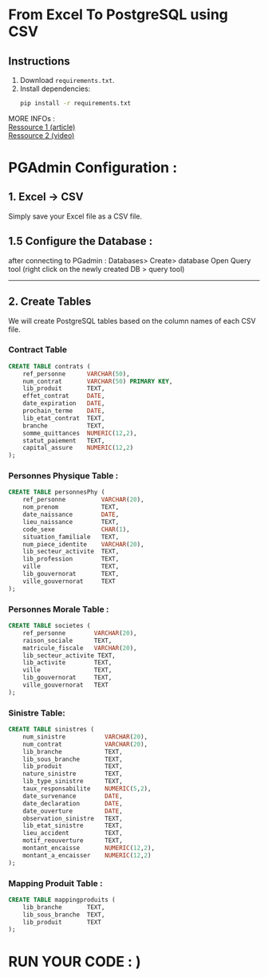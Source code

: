 # From Excel To PostgreSQL using CSV

## Instructions

1. Download `requirements.txt`.
2. Install dependencies:  
   ```bash
   pip install -r requirements.txt
MORE INFOs :  
[Ressource 1 (article)](https://hevodata.com/learn/excel-to-postgresql/) <br>
[Ressource 2 (video)](https://www.youtube.com/watch?v=ijVfaCq21oU&ab_channel=IOTStation)

# PGAdmin Configuration : 
## 1. Excel → CSV

Simply save your Excel file as a CSV file.  

## 1.5 Configure the Database : 
after connecting to PGadmin : Databases> Create> database
Open Query tool (right click on the newly created DB > query tool) 

---

## 2. Create Tables

We will create PostgreSQL tables based on the column names of each CSV file.

### Contract Table

```sql
CREATE TABLE contrats (
    ref_personne      VARCHAR(50),
    num_contrat       VARCHAR(50) PRIMARY KEY,
    lib_produit       TEXT,
    effet_contrat     DATE,
    date_expiration   DATE,
    prochain_terme    DATE,
    lib_etat_contrat  TEXT,
    branche           TEXT,
    somme_quittances  NUMERIC(12,2),
    statut_paiement   TEXT,
    capital_assure    NUMERIC(12,2)
);
```
### Personnes Physique Table :

```sql
CREATE TABLE personnesPhy (
    ref_personne          VARCHAR(20),
    nom_prenom            TEXT,
    date_naissance        DATE,
    lieu_naissance        TEXT,
    code_sexe             CHAR(1),
    situation_familiale   TEXT,
    num_piece_identite    VARCHAR(20),
    lib_secteur_activite  TEXT,
    lib_profession        TEXT,
    ville                 TEXT,
    lib_gouvernorat       TEXT,
    ville_gouvernorat     TEXT
);
```
### Personnes Morale Table : 
```sql
CREATE TABLE societes (
    ref_personne        VARCHAR(20),
    raison_sociale      TEXT,
    matricule_fiscale   VARCHAR(20),
    lib_secteur_activite TEXT,
    lib_activite        TEXT,
    ville               TEXT,
    lib_gouvernorat     TEXT,
    ville_gouvernorat   TEXT
);
```
### Sinistre Table: 
````sql
CREATE TABLE sinistres (
    num_sinistre           VARCHAR(20),
    num_contrat            VARCHAR(20),
    lib_branche            TEXT,
    lib_sous_branche       TEXT,
    lib_produit            TEXT,
    nature_sinistre        TEXT,
    lib_type_sinistre      TEXT,
    taux_responsabilite    NUMERIC(5,2),
    date_survenance        DATE,
    date_declaration       DATE,
    date_ouverture         DATE,
    observation_sinistre   TEXT,
    lib_etat_sinistre      TEXT,
    lieu_accident          TEXT,
    motif_reouverture      TEXT,
    montant_encaisse       NUMERIC(12,2),
    montant_a_encaisser    NUMERIC(12,2)
);
````
### Mapping Produit Table : 
````sql
CREATE TABLE mappingproduits (
    lib_branche       TEXT,
    lib_sous_branche  TEXT,
    lib_produit       TEXT
);
````

# RUN YOUR CODE : ) 

